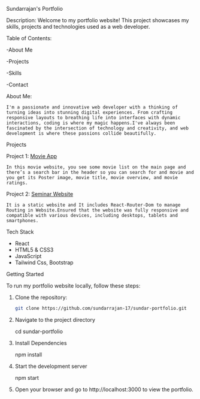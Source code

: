 Sundarrajan's Portfolio

Description:
    Welcome to my portfolio website! This project showcases my skills, projects and technologies used as a web developer.

Table of Contents:

  -About Me
  
  -Projects
  
  -Skills
  
  -Contact

About Me:

    I'm a passionate and innovative web developer with a thinking of turning ideas into stunning digital experiences. From crafting responsive layouts to breathing life into interfaces with dynamic interactions, coding is where my magic happens.I've always been fascinated by the intersection of technology and creativity, and web development is where these passions collide beautifully.

Projects

Project 1: [Movie App](https://github.com/sundarrajan-17/Movie)

    In this movie website, you see some movie list on the main page and there’s a search bar in the header so you can search for and movie and you get its Poster image, movie title, movie overview, and movie ratings.


Project 2: [Seminar Website](https://github.com/sundarrajan-17/react-seminar-website)

    It is a static website and It includes React-Router-Dom to manage Routing in Website.Ensured that the website was fully responsive and compatible with various devices, including desktops, tablets and smartphones.


Tech Stack

- React
- HTML5 & CSS3
- JavaScript
- Tailwind Css, Bootstrap

Getting Started

To run my portfolio website locally, follow these steps:

1. Clone the repository:

   ```bash
   git clone https://github.com/sundarrajan-17/sundar-portfolio.git

2. Navigate to the project directory

   cd sundar-portfolio

3. Install Dependencies

   npm install

4. Start the development server

   npm start

5. Open your browser and go to http://localhost:3000 to view the portfolio.
